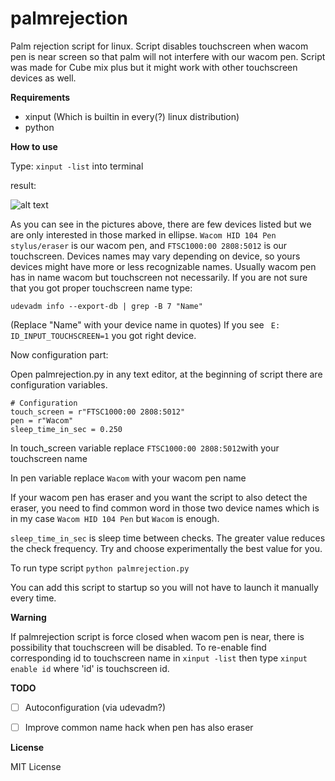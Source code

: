 # palmrejection
Palm rejection script for linux. Script disables touchscreen when wacom pen is near screen so that palm will not interfere with our wacom pen. Script was made for Cube mix plus but it might work with other touchscreen devices as well.

**Requirements**

* xinput (Which is builtin in every(?) linux distribution)
* python

**How to use**

Type:
``` xinput -list ```
into terminal

result:

![alt text](https://github.com/k-brk/palmrejection/blob/master/img/xinputresult.png)

As you can see in the pictures above, there are few devices listed but we are only interested in those marked in ellipse.
```Wacom HID 104 Pen stylus/eraser``` is our wacom pen, and ```FTSC1000:00 2808:5012``` is our touchscreen. Devices names may vary depending on device, so yours devices might have more or less recognizable names. Usually wacom pen has in name wacom but touchscreen not necessarily. If you are not sure that you got proper touchscreen name type:

``` udevadm info --export-db | grep -B 7 "Name" ```

(Replace "Name" with your device name in quotes)
If you see ``` E: ID_INPUT_TOUCHSCREEN=1``` you got right device.

Now configuration part:

Open palmrejection.py in any text editor, at the beginning of script there are configuration variables.
``` 
# Configuration
touch_screen = r"FTSC1000:00 2808:5012"
pen = r"Wacom"
sleep_time_in_sec = 0.250
```
In touch_screen variable replace ```FTSC1000:00 2808:5012```with your touchscreen name

In pen variable replace ```Wacom``` with your wacom pen name

If your wacom pen has eraser and you want the script to also detect the eraser, you need to find common word in those two device names which is in my case ```Wacom HID 104 Pen``` but ```Wacom``` is enough.

```sleep_time_in_sec``` is sleep time between checks. The greater value reduces the check frequency. Try and choose experimentally the best value for you.

To run type script ```python palmrejection.py```

You can add this script to startup so you will not have to launch it manually every time.

**Warning**

If palmrejection script is force closed when wacom pen is near, there is possibility that touchscreen will be disabled. To re-enable find corresponding id to touchscreen name in ```xinput -list``` then
type  ```xinput enable id``` where 'id' is touchscreen id.

**TODO**

* [ ] Autoconfiguration (via udevadm?)

* [ ] Improve common name hack when pen has also eraser

**License**

MIT License

